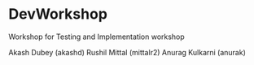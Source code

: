 # DevWorkshop
Workshop for Testing and Implementation workshop

Akash Dubey (akashd)
Rushil Mittal (mittalr2)
Anurag Kulkarni (anurak)
